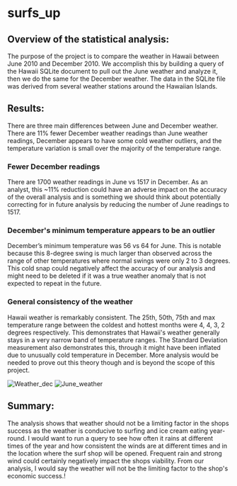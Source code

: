 # surfs_up
## Overview of the statistical analysis:
The purpose of the project is to compare the weather in Hawaii between June 2010 and December 2010. We accomplish this by building a query of the Hawaii SQLite document to pull out the June weather and analyze it, then we do the same for the December weather. The data in the SQLite file was derived from several weather stations around the Hawaiian Islands.

## Results:
There are three main differences between June and December weather. There are 11% fewer December weather readings than June weather readings, December appears to have some cold weather outliers, and the temperature variation is small over the majority of the temperature range. 

### Fewer December readings
There are 1700 weather readings in June vs 1517 in December. As an analyst, this ~11% reduction could have an adverse impact on the accuracy of the overall analysis and is something we should think about potentially correcting for in future analysis by reducing the number of June readings to 1517. 

### December's minimum temperature appears to be an outlier
December’s minimum temperature was 56 vs 64 for June. This is notable because this 8-degree swing is much larger than observed across the range of other temperatures where normal swings were only 2 to 3 degrees. This cold snap could negatively affect the accuracy of our analysis and might need to be deleted if it was a true weather anomaly that is not expected to repeat in the future. 

### General consistency of the weather
Hawaii weather is remarkably consistent. The 25th, 50th, 75th and max temperature range between the coldest and hottest months were 4, 4, 3, 2 degrees respectively. This demonstrates that Hawaii's weather generally stays in a very narrow band of temperature ranges. The Standard Deviation measurement also demonstrates this, through it might have been inflated due to unusually cold temperature in December. More analysis would be needed to prove out this theory though and is beyond the scope of this project.

![Weather_dec](https://user-images.githubusercontent.com/100163289/167235451-50528ef3-def0-4769-ac4d-6670b0da1b1a.png)
![June_weather](https://user-images.githubusercontent.com/100163289/167235467-924a13fd-5b03-4c57-9693-2d57579fd307.png)

## Summary:
The analysis shows that weather should not be a limiting factor in the shops success as the weather is conducive to surfing and ice cream eating year-round. I would want to run a query to see how often it rains at different times of the year and how consistent the winds are at different times and in the location where the surf shop will be opened. Frequent rain and strong wind could certainly negatively impact the shops viability. From our analysis, I would say the weather will not be the limiting factor to the shop's economic success.!
